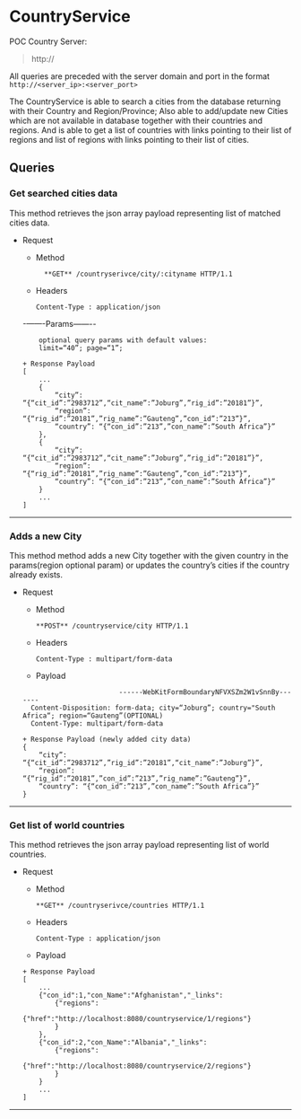 # CountryService

POC Country Server:
>http://

All queries are preceded with the server domain and port in the format
``http://<server_ip>:<server_port>``

The CountryService is able to search a cities from the database returning with their Country and Region/Province; Also able to add/update new Cities which are not available in  database together with their countries and regions. And is able to get a list of countries with links pointing to their list of regions and list of regions with links pointing to their list of cities.

## Queries

### Get searched cities data
This method retrieves the json array payload representing list of matched cities data.
+ Request
    + Method
      ```
        **GET** /countryserivce/city/:cityname HTTP/1.1
      ```
    + Headers
      ```
      Content-Type : application/json
      ```
      
    -——-Params——--
    <br/>
    ```
        optional query params with default values:
        limit=“40”; page=“1”;
    ```
    
    ```
    + Response Payload
    [
        ...
        {
            “city”: “{“cit_id”:”2983712”,“cit_name”:”Joburg”,”rig_id”:”20181”}”,
            “region”: “{“rig_id”:”20181”,”rig_name”:”Gauteng”,”con_id”:”213”}”,
            “country”: “{“con_id”:”213”,”con_name”:”South Africa”}”
        },
        {
            “city”: “{“cit_id”:”2983712”,“cit_name”:”Joburg”,”rig_id”:”20181”}”,
            “region”: “{“rig_id”:”20181”,”rig_name”:”Gauteng”,”con_id”:”213”}”,
            “country”: “{“con_id”:”213”,”con_name”:”South Africa”}”
        }
        ...
    ]
    ```

------------------------------------------------------------------------------


### Adds a new City
This method method adds a new City together with the given country in the params(region optional param) or updates the country’s cities if the country already exists.

+ Request
    + Method
      ```
      **POST** /countryservice/city HTTP/1.1
      ```
    + Headers
      ```
      Content-Type : multipart/form-data
      ```
    + Payload
    
    ```
                            ------WebKitFormBoundaryNFVXSZm2W1vSnnBy-------
      Content-Disposition: form-data; city=“Joburg”; country="South Africa“; region=“Gauteng”(OPTIONAL)
      Content-Type: multipart/form-data
    ```

    ```
    + Response Payload (newly added city data)
    {
        “city”: “{“cit_id”:”2983712”,”rig_id”:”20181”,“cit_name”:”Joburg”}”,
        “region”: “{“rig_id”:”20181”,”con_id”:”213”,”rig_name”:”Gauteng”}”,
        “country”: “{“con_id”:”213”,”con_name”:”South Africa”}”
    }
    ```

------------------------------------------------------------------------------


### Get list of world countries
This method retrieves the json array payload representing list of world countries.
+ Request
    + Method
      ```
      **GET** /countryserivce/countries HTTP/1.1
      ```
    + Headers
      ```
      Content-Type : application/json
      ```
    + Payload
    
    ```
    + Response Payload
    [
        ...
        {"con_id":1,"con_Name":"Afghanistan","_links":
            {"regions":
                {"href":"http://localhost:8080/countryservice/1/regions"}
            }
        },
        {"con_id":2,"con_Name":"Albania","_links":
            {"regions":
                {"href":"http://localhost:8080/countryservice/2/regions"}
            }
        }
        ...
    ]
    ```

------------------------------------------------------------------------------
